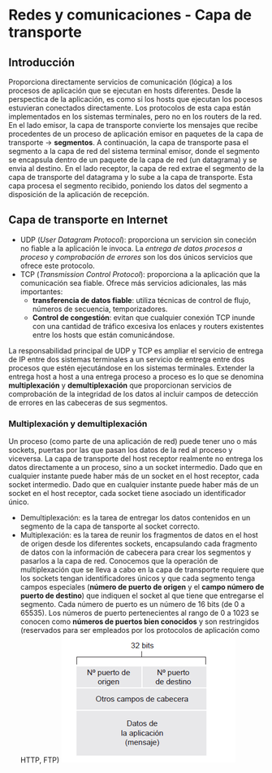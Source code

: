 # Redes y comunicaciones - Capa de transporte

## Introducción 
Proporciona directamente servicios de comunicación (lógica) a los procesos de aplicación que se ejecutan en hosts diferentes. Desde la perspectica de la aplicación, es como si los hosts que ejecutan los pocesos estuvieran conectados directamente.
Los protocolos de esta capa están implementados en los sistemas terminales, pero no en los routers de la red. 
En el lado emisor, la capa de transporte convierte los mensajes que recibe procedentes de un proceso de aplicación emisor en paquetes de la capa de transporte -> **segmentos**. A continuación, la capa de transporte pasa el segmento a la capa de red del sistema terminal emisor, donde el segmento se encapsula dentro de un paquete de la capa de red (un datagrama) y se envia al destino. En el lado receptor, la capa de red extrae el segmento de la capa de transporte del datagrama y lo sube a la capa de transporte. Esta capa procesa el segmento recibido, poniendo los datos del segmento a disposición de la aplicación de recepción.

## Capa de transporte en Internet
- UDP (_User Datagram Protocol_): proporciona un servicion sin coneción no fiable a la aplicación le invoca. La _entrega de datos procesos a proceso_ y _comprobación de errores_ son los dos únicos servicios que ofrece este protocolo.
- TCP (_Transmission Control Protocol_): proporciona a la aplicación que la comunicación sea fiable. Ofrece más servicios adicionales, las más importantes: 
    -  **transferencia de datos fiable**: utiliza técnicas de control de flujo, números de secuencia, temporizadores. 
    - **Control de congestión**: evitan que cualquier conexión TCP inunde con una cantidad de tráfico excesiva los enlaces y routers existentes entre los hosts que están comunicándose. 

La responsabilidad principal de UDP y TCP es ampliar el servicio de entrega de IP entre dos sistemas terminales a un servicio de entrega entre dos procesos que estén ejecutándose en los sistemas terminales. Extender la entrega host a host a una entrega proceso a proceso es lo que se denomina **multiplexación** y **demultiplexación** que proporcionan servicios de comprobación de la integridad de los datos al incluir campos de detección de errores en las cabeceras de sus segmentos. 

### Multiplexación y demultiplexación
Un proceso (como parte de una aplicación de red) puede tener uno o más sockets, puertas por las que pasan los datos de la red al proceso y viceversa. La capa de transporte del host receptor realmente no entrega los datos directamente a un proceso, sino a un socket intermedio.  Dado que en cualquier instante puede haber más de un socket en el host receptor, cada socket intermedio. Dado que en cualquier instante puede haber más de un socket en el host receptor, cada socket tiene asociado un identificador único. 
- Demultiplexación: es la tarea de entregar los datos contenidos en un segmento de la capa de tansporte al socket correcto. 
- Multiplexación: es la tarea de reunir los fragmentos de datos en el host de origen desde los diferentes sockets, encapsulando cada fragmento de datos con la información de cabecera para crear los segmentos y pasarlos a la capa de red. 
Conocemos que la operación de multiplexación que se lleva a cabo en la capa de transporte requiere que los sockets tengan identificadores únicos y que cada segmento tenga campos especiales (**número de puerto de origen** y el **campo número de puerto de destino**) que indiquen el socket al que tiene que entregarse el segmento. Cada número de puerto es un número de 16 bits (de 0 a 65535). 
Los números de puerto pertenecientes al rango de 0 a 1023 se conocen como **números de puertos bien conocidos** y son restringidos (reservados para ser empleados por los protocolos de aplicación como HTTP, FTP)
![alt text](image-31.png)
